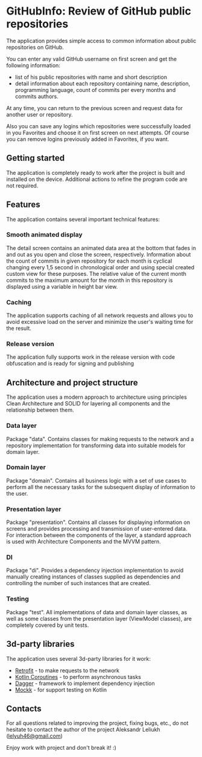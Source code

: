 # GitHubInfo: Review of GitHub public repositories

The application provides simple access to common information about public repositories on GitHub.

You can enter any valid GitHub username on first screen and get the following information:
- list of his public repositories with name and short description
- detail information about each repository containing name, description, programming language, count of commits per every months and commits authors.

At any time, you can return to the previous screen and request data for another user or repository.

Also you can save any logins which repositories were successfully loaded in you Favorites and choose it on first screen on next attempts.
Of course you can remove logins previously added in Favorites, if you want.

## Getting started
The application is completely ready to work after the project is built and installed on the device.
Additional actions to refine the program code are not required.

## Features
The application contains several important technical features:

### Smooth animated display
The detail screen contains an animated data area at the bottom that fades in and out as you open and close the screen, respectively.
Information about the count of commits in given repository for each month is cyclical changing every 1,5 second in chronological order
and using special created custom view for these purposes.
The relative value of the current month commits to the maximum amount for the month in this repository is displayed
using a variable in height bar view.

### Caching
The application supports caching of all network requests and allows you to avoid excessive load on the server
and minimize the user's waiting time for the result.

### Release version
The application fully supports work in the release version with code obfuscation and is ready for signing and publishing

## Architecture and project structure
The application uses a modern approach to architecture using principles Clean Architecture and SOLID for layering all components
and the relationship between them.

### Data layer
Package "data". Contains classes for making requests to the network and a repository implementation for transforming data into suitable models
for domain layer.

### Domain layer
Package "domain". Contains all business logic with a set of use cases to perform all the necessary tasks for the subsequent display
of information to the user.

### Presentation layer
Package "presentation". Contains all classes for displaying information on screens and provides processing and transmission of user-entered data.
For interaction between the components of the layer, a standard approach is used with Architecture Components and the MVVM pattern.

### DI
Package "di". Provides a dependency injection implementation to avoid manually creating instances of classes supplied as dependencies
and controlling the number of such instances that are created.

### Testing
Package "test". All implementations of data and domain layer classes, as well as some classes from the presentation layer (ViewModel classes),
are completely covered by unit tests.

## 3d-party libraries
The application uses several 3d-party libraries for it work:
- [Retrofit](https://github.com/square/retrofit) - to make requests to the network
- [Kotlin Coroutines](https://kotlinlang.org/docs/coroutines-guide.html) - to perform asynchronous tasks
- [Dagger](https://github.com/google/dagger) - framework to implement dependency injection
- [Mockk](https://mockk.io/) - for support testing on Kotlin

## Contacts
For all questions related to improving the project, fixing bugs, etc., do not hesitate to contact the author of the project
Aleksandr Leliukh (lelyuh46@gmail.com)

Enjoy work with project and don't break it! :)
